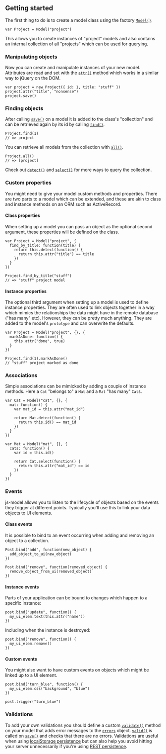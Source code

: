 ## Getting started

The first thing to do is to create a model class using the factory [`Model()`](#model).

    var Project = Model("project")

This allows you to create instances of "project" models and also contains an internal collection of all "projects" which can be used for querying.

### Manipulating objects

Now you can create and manipulate instances of your new model. Attributes are read and set with the [`attr()`](#attr) method which works in a similar way to jQuery on the DOM.

    var project = new Project({ id: 1, title: "stuff" })
    project.attr("title", "nonsense")
    project.save()

### Finding objects

After calling [`save()`](#save) on a model it is added to the class's "collection" and can be retrieved again by its id by calling [`find()`](#find).

    Project.find(1)
    // => project

You can retrieve all models from the collection with [`all()`](#all).

    Project.all()
    // => [project]

Check out [`detect()`](#detect) and [`select()`](#select) for more ways to query the collection.

### Custom properties

You might need to give your model custom methods and properties. There are two parts to a model which can be extended, and these are akin to class and instance methods on an ORM such as ActiveRecord.

#### Class properties

When setting up a model you can pass an object as the optional second argument, these properties will be defined on the class.

    var Project = Model("project", {
      find_by_title: function(title) {
        return this.detect(function() {
          return this.attr("title") == title
        })
      }
    })

    Project.find_by_title("stuff")
    // => "stuff" project model

#### Instance properties

The optional third argument when setting up a model is used to define instance properties. They are often used to link objects together in a way which mimics the relationships the data might have in the remote database ("has many" etc). However, they can be pretty much anything. They are added to the model's `prototype` and can overwrite the defaults.

    var Project = Model("project", {}, {
      markAsDone: function() {
        this.attr("done", true)
      }
    })

    Project.find(1).markAsDone()
    // "stuff" project marked as done

### Associations

Simple associations can be mimicked by adding a couple of instance methods. Here a `Cat` "belongs to" a `Mat` and a `Mat` "has many" `Cat`s.

    var Cat = Model("cat", {}, {
      mat: function() {
        var mat_id = this.attr("mat_id")

        return Mat.detect(function() {
          return this.id() == mat_id
        })
      }
    })

    var Mat = Model("mat", {}, {
      cats: function() {
        var id = this.id()

        return Cat.select(function() {
          return this.attr("mat_id") == id
        })
      }
    })

### Events

js-model allows you to listen to the lifecycle of objects based on the events they trigger at different points. Typically you'll use this to link your data objects to UI elements.

#### Class events

It is possible to bind to an event occurring when adding and removing an object to a collection.

    Post.bind("add", function(new_object) {
      add_object_to_ui(new_object)
    })

    Post.bind("remove", function(removed_object) {
      remove_object_from_ui(removed_object)
    })

#### Instance events

Parts of your application can be bound to changes which happen to a specific instance:

    post.bind("update", function() {
      my_ui_elem.text(this.attr("name"))
    })

Including when the instance is destroyed:

    post.bind("remove", function() {
      my_ui_elem.remove()
    })

#### Custom events

You might also want to have custom events on objects which might be linked up to a UI element.

    post.bind("turn_blue", function() {
      my_ui_elem.css("background", "blue")
    })

    post.trigger("turn_blue")

### Validations

To add your own validations you should define a custom [`validate()`](#validate) method on your model that adds error messages to the [`errors`](#errors) object. [`valid()`](#valid) is called on [`save()`](#save) and checks that there are no errors. Validations are useful when using [localStorage persistence](#localstorage) but can also help you avoid hitting your server unnecessarily if you're using [REST persistence](#rest).
